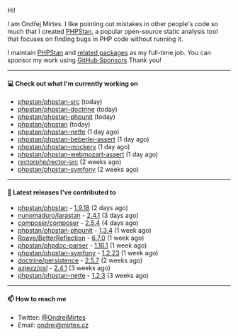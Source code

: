 Hi!

I am Ondřej Mirtes. I like pointing out mistakes in other people's code so much that I created [PHPStan](https://phpstan.org/), a popular open-source static analysis tool that focuses on finding bugs in PHP code without running it.

I maintain [PHPStan](https://github.com/phpstan/phpstan) and [related packages](https://github.com/phpstan/) as my full-time job. You can sponsor my work using [GitHub Sponsors](https://github.com/sponsors/ondrejmirtes) Thank you!

---

#### 💻 Check out what I'm currently working on

- [phpstan/phpstan-src](https://github.com/phpstan/phpstan-src) (today)
- [phpstan/phpstan-doctrine](https://github.com/phpstan/phpstan-doctrine) (today)
- [phpstan/phpstan-phpunit](https://github.com/phpstan/phpstan-phpunit) (today)
- [phpstan/phpstan](https://github.com/phpstan/phpstan) (today)
- [phpstan/phpstan-nette](https://github.com/phpstan/phpstan-nette) (1 day ago)
- [phpstan/phpstan-beberlei-assert](https://github.com/phpstan/phpstan-beberlei-assert) (1 day ago)
- [phpstan/phpstan-mockery](https://github.com/phpstan/phpstan-mockery) (1 day ago)
- [phpstan/phpstan-webmozart-assert](https://github.com/phpstan/phpstan-webmozart-assert) (1 day ago)
- [rectorphp/rector-src](https://github.com/rectorphp/rector-src) (2 weeks ago)
- [phpstan/phpstan-symfony](https://github.com/phpstan/phpstan-symfony) (2 weeks ago)

---

#### 🔭 Latest releases I've contributed to

- [phpstan/phpstan](https://github.com/phpstan/phpstan) - [1.9.18](https://github.com/phpstan/phpstan/releases/tag/1.9.18) (2 days ago)
- [nunomaduro/larastan](https://github.com/nunomaduro/larastan) - [2.4.1](https://github.com/nunomaduro/larastan/releases/tag/2.4.1) (3 days ago)
- [composer/composer](https://github.com/composer/composer) - [2.5.4](https://github.com/composer/composer/releases/tag/2.5.4) (4 days ago)
- [phpstan/phpstan-phpunit](https://github.com/phpstan/phpstan-phpunit) - [1.3.4](https://github.com/phpstan/phpstan-phpunit/releases/tag/1.3.4) (1 week ago)
- [Roave/BetterReflection](https://github.com/Roave/BetterReflection) - [6.7.0](https://github.com/Roave/BetterReflection/releases/tag/6.7.0) (1 week ago)
- [phpstan/phpdoc-parser](https://github.com/phpstan/phpdoc-parser) - [1.16.1](https://github.com/phpstan/phpdoc-parser/releases/tag/1.16.1) (1 week ago)
- [phpstan/phpstan-symfony](https://github.com/phpstan/phpstan-symfony) - [1.2.23](https://github.com/phpstan/phpstan-symfony/releases/tag/1.2.23) (1 week ago)
- [doctrine/persistence](https://github.com/doctrine/persistence) - [2.5.7](https://github.com/doctrine/persistence/releases/tag/2.5.7) (2 weeks ago)
- [azjezz/psl](https://github.com/azjezz/psl) - [2.4.1](https://github.com/azjezz/psl/releases/tag/2.4.1) (3 weeks ago)
- [phpstan/phpstan-nette](https://github.com/phpstan/phpstan-nette) - [1.2.3](https://github.com/phpstan/phpstan-nette/releases/tag/1.2.3) (3 weeks ago)

---

#### 📫 How to reach me

- Twitter: [@OndrejMirtes](https://twitter.com/ondrejmirtes)
- Email: [ondrej@mirtes.cz](mailto:ondrej@mirtes.cz)
